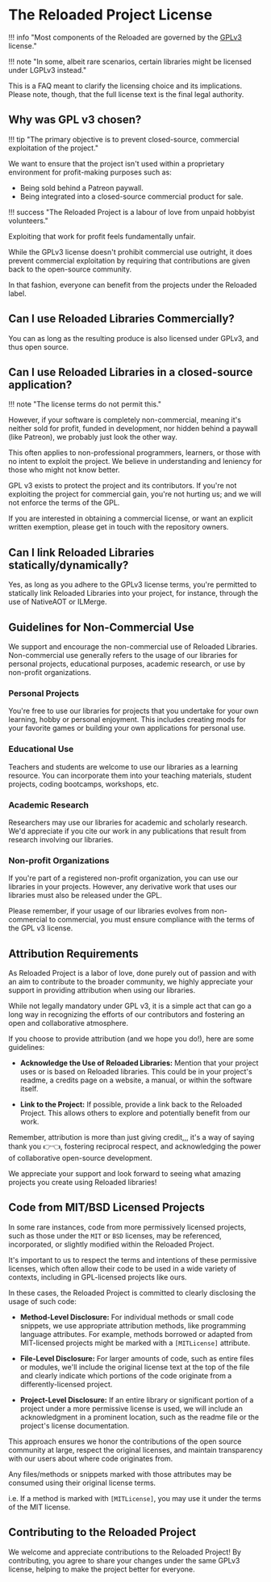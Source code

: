 # The Reloaded Project License

!!! info "Most components of the Reloaded are governed by the [GPLv3](https://www.gnu.org/licenses/gpl-3.0.en.html) license."

!!! note "In some, albeit rare scenarios, certain libraries might be licensed under LGPLv3 instead."

This is a FAQ meant to clarify the licensing choice and its implications.
Please note, though, that the full license text is the final legal authority.

## Why was GPL v3 chosen?

!!! tip "The primary objective is to prevent closed-source, commercial exploitation of the project."

We want to ensure that the project isn't used within a proprietary environment for
profit-making purposes such as:

- Being sold behind a Patreon paywall.
- Being integrated into a closed-source commercial product for sale.

!!! success "The Reloaded Project is a labour of love from unpaid hobbyist volunteers."

Exploiting that work for profit feels fundamentally unfair.

While the GPLv3 license doesn't prohibit commercial use outright, it does prevent commercial
exploitation by requiring that contributions are given back to the open-source community.

In that fashion, everyone can benefit from the projects under the Reloaded label.

## Can I use Reloaded Libraries Commercially?

You can as long as the resulting produce is also licensed under GPLv3, and thus open source.

## Can I use Reloaded Libraries in a closed-source application?

!!! note "The license terms do not permit this."

However, if your software is completely non-commercial, meaning it's neither
sold for profit, funded in development, nor hidden behind a paywall (like Patreon),
we probably just look the other way.

This often applies to non-professional programmers, learners, or those
with no intent to exploit the project. We believe in understanding and
leniency for those who might not know better.

GPL v3 exists to protect the project and its contributors. If you're not exploiting the project for commercial 
gain, you're not hurting us; and we will not enforce the terms of the GPL.

If you are interested in obtaining a commercial license, or want an explicit written exemption, 
please get in touch with the repository owners.

## Can I link Reloaded Libraries statically/dynamically?

Yes, as long as you adhere to the GPLv3 license terms, you're permitted to statically
link Reloaded Libraries into your project, for instance, through the use of NativeAOT or ILMerge.

## Guidelines for Non-Commercial Use

We support and encourage the non-commercial use of Reloaded Libraries.
Non-commercial use generally refers to the usage of our libraries for personal projects,
educational purposes, academic research, or use by non-profit organizations.

### Personal Projects
You're free to use our libraries for projects that you undertake
for your own learning, hobby or personal enjoyment. This includes creating mods for your
favorite games or building your own applications for personal use.

### Educational Use 
Teachers and students are welcome to use our libraries as a learning
resource. You can incorporate them into your teaching materials, student projects, coding
bootcamps, workshops, etc.

### Academic Research
Researchers may use our libraries for academic and scholarly research.
We'd appreciate if you cite our work in any publications that result from research involving our libraries.

### Non-profit Organizations
If you're part of a registered non-profit organization,
you can use our libraries in your projects. However, any derivative work that uses our
libraries must also be released under the GPL.

Please remember, if your usage of our libraries evolves from non-commercial to commercial,
you must ensure compliance with the terms of the GPL v3 license.

## Attribution Requirements

As Reloaded Project is a labor of love, done purely out of passion and with an aim to contribute
to the broader community, we highly appreciate your support in providing attribution when using
our libraries.  

While not legally mandatory under GPL v3, it is a simple act that can go a long
way in recognizing the efforts of our contributors and fostering an open and collaborative atmosphere.

If you choose to provide attribution (and we hope you do!), here are some guidelines:

- **Acknowledge the Use of Reloaded Libraries:** Mention that your project uses or is based on Reloaded libraries.
  This could be in your project's readme, a credits page on a website, a manual, or within the software itself.

- **Link to the Project:** If possible, provide a link back to the Reloaded Project.
  This allows others to explore and potentially benefit from our work.

Remember, attribution is more than just giving credit,,, it's a way of saying thank you 👉👈, fostering reciprocal
respect, and acknowledging the power of collaborative open-source development.

We appreciate your support and look forward to seeing what amazing projects you create using Reloaded libraries!

## Code from MIT/BSD Licensed Projects

In some rare instances, code from more permissively licensed projects, such as those under the
`MIT` or `BSD` licenses, may be referenced, incorporated, or slightly modified within the Reloaded Project.

It's important to us to respect the terms and intentions of these permissive licenses,
which often allow their code to be used in a wide variety of contexts, including in GPL-licensed projects like ours.

In these cases, the Reloaded Project is committed to clearly disclosing the usage of such code:

- **Method-Level Disclosure:** For individual methods or small code snippets, we use appropriate
  attribution methods, like programming language attributes. For example, methods borrowed or adapted
  from MIT-licensed projects might be marked with a `[MITLicense]` attribute.

- **File-Level Disclosure:** For larger amounts of code, such as entire files or modules, we'll include
  the original license text at the top of the file and clearly indicate which portions of the code originate
  from a differently-licensed project.

- **Project-Level Disclosure:** If an entire library or significant portion of a project under a more permissive
  license is used, we will include an acknowledgment in a prominent location, such as the readme file or the
  project's license documentation.

This approach ensures we honor the contributions of the open source community at large, respect the original
licenses, and maintain transparency with our users about where code originates from.

Any files/methods or snippets marked with those attributes may be consumed using their original license terms.  

i.e. If a method is marked with `[MITLicense]`, you may use it under the terms of the MIT license.  

## Contributing to the Reloaded Project

We welcome and appreciate contributions to the Reloaded Project!
By contributing, you agree to share your changes under the same GPLv3 license,
helping to make the project better for everyone.